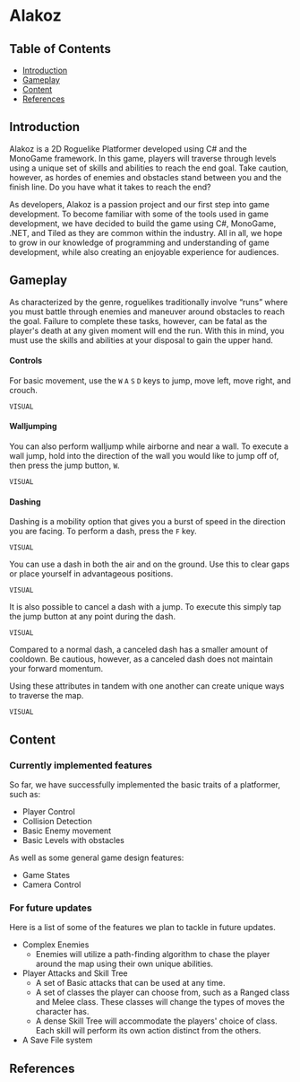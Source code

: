 Alakoz
===

## Table of Contents

* [Introduction](#introduction)
* [Gameplay](#gameplay)
* [Content](#content)
* [References](#references)

## Introduction <a name ="introduction"></a>
Alakoz is a 2D Roguelike Platformer developed using C# and the MonoGame framework. In this game, players will traverse through levels using a unique set of skills and abilities to reach the end goal. Take caution, however, as hordes of enemies and obstacles stand between you and the finish line. Do you have what it takes to reach the end?

As developers, Alakoz is a passion project and our first step into game development. To become familiar with some of the tools used in game development, we have decided to build the game using C#, MonoGame, .NET, and Tiled as they are common within the industry. All in all, we hope to grow in our knowledge of programming and understanding of game development, while also creating an enjoyable experience for audiences.

## Gameplay <a name ="gameplay"></a>
As characterized by the genre, roguelikes traditionally involve “runs” where you must battle through enemies and maneuver around obstacles to reach the goal. Failure to complete these tasks, however, can be fatal as the player's death at any given moment will end the run. With this in mind, you must use the skills and abilities at your disposal to gain the upper hand.


#### Controls
For basic movement, use the `W` `A` `S` `D` keys to jump, move left, move right, and crouch.

    VISUAL

#### Walljumping
You can also perform walljump while airborne and near a wall. To execute a wall jump, hold into the direction of the wall you would like to jump off of, then press the jump button, `W`.

    VISUAL

#### Dashing
Dashing is a mobility option that gives you a burst of speed in the direction you are facing. To perform a dash, press the `F` key. 
    
    VISUAL

You can use a dash in both the air and on the ground. Use this to clear gaps or place yourself in advantageous positions.
    
    VISUAL

It is also possible to cancel a dash with a jump. To execute this simply tap the jump button at any point during the dash. 
    
    VISUAL

Compared to a normal dash, a canceled dash has a smaller amount of cooldown. Be cautious, however, as a canceled dash does not maintain your forward momentum. 

Using these attributes in tandem with one another can create unique ways to traverse the map.
    
    VISUAL

## Content <a name ="content"></a>

### Currently implemented features

So far, we have successfully implemented the basic traits of a platformer, such as:

* Player Control
* Collision Detection
* Basic Enemy movement
* Basic Levels with obstacles

As well as some general game design features: 
* Game States 
* Camera Control

### For future updates
Here is a list of some of the features we plan to tackle in future updates.
* Complex Enemies
    * Enemies will utilize a path-finding algorithm to chase the player around the map using their own unique abilities.
* Player Attacks and Skill Tree
    * A set of Basic attacks that can be used at any time.
    * A set of classes the player can choose from, such as a Ranged class and Melee class. These classes will change the types of moves the character has.
    * A dense Skill Tree will accommodate the players' choice of class. Each skill will perform its own action distinct from the others. 
* A Save File system

## References <a name="references"></a>
